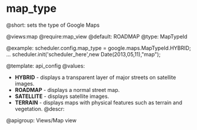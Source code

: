 map_type
=============
@short: sets the type of Google Maps
	
@views:map
@require:map_view
@default: ROADMAP
@type: MapTypeId

@example:
scheduler.config.map_type = google.maps.MapTypeId.HYBRID;
...
scheduler.init('scheduler_here',new Date(2013,05,11),"map");

@template:	api_config
@values:
- <b>HYBRID</b> - displays a transparent layer of major streets on satellite images.
- <b>ROADMAP</b> - displays a normal street map.
- <b>SATELLITE</b> - displays satellite images.
- <b> TERRAIN</b> - displays maps with physical features such as terrain and vegetation.
@descr:

@apigroup: Views/Map view

